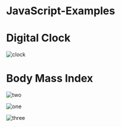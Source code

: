 # JavaScript-Examples

# Digital Clock

![clock](https://user-images.githubusercontent.com/71151015/115401168-c8536c00-a1f2-11eb-811a-dda118e8ad63.PNG)

# Body Mass Index

![two](https://user-images.githubusercontent.com/71151015/120233588-dc14d800-c25e-11eb-9b6c-256b945be3ad.PNG)

![one](https://user-images.githubusercontent.com/71151015/120233613-e9ca5d80-c25e-11eb-9855-3a0ab7016998.PNG)

![three](https://user-images.githubusercontent.com/71151015/120233617-eb942100-c25e-11eb-87c8-ba7ce2a06adf.PNG)
